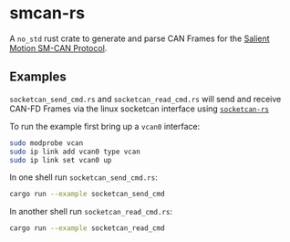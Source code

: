 # smcan-rs

A `no_std` rust crate to generate and parse CAN Frames for the [Salient Motion
SM-CAN Protocol](https://docs.salientmotion.com/software-tool/can-communication).

## Examples

`socketcan_send_cmd.rs` and `socketcan_read_cmd.rs` will send and receive CAN-FD
Frames via the linux socketcan interface using
[`socketcan-rs`](https://github.com/socketcan-rs/socketcan-rs)

To run the example first bring up a `vcan0` interface:

``` sh
sudo modprobe vcan
sudo ip link add vcan0 type vcan
sudo ip link set vcan0 up
```

In one shell run `socketcan_send_cmd.rs`:

``` sh
cargo run --example socketcan_send_cmd
```

In another shell run `socketcan_read_cmd.rs`:

``` sh
cargo run --example socketcan_read_cmd
```
